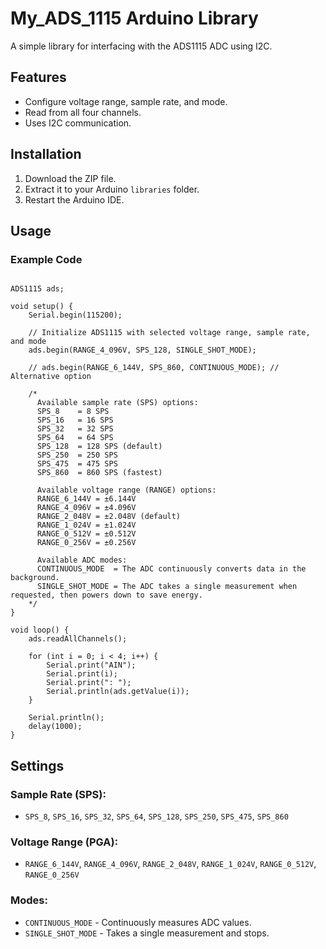 # My_ADS_1115 Arduino Library

A simple library for interfacing with the ADS1115 ADC using I2C.

## Features
- Configure voltage range, sample rate, and mode.
- Read from all four channels.
- Uses I2C communication.

## Installation
1. Download the ZIP file.
2. Extract it to your Arduino `libraries` folder.
3. Restart the Arduino IDE.

## Usage

### Example Code

```cpp#include <ADS1115.h>

ADS1115 ads;

void setup() {
    Serial.begin(115200);
    
    // Initialize ADS1115 with selected voltage range, sample rate, and mode
    ads.begin(RANGE_4_096V, SPS_128, SINGLE_SHOT_MODE);
    
    // ads.begin(RANGE_6_144V, SPS_860, CONTINUOUS_MODE); // Alternative option

    /*
      Available sample rate (SPS) options:
      SPS_8    = 8 SPS
      SPS_16   = 16 SPS
      SPS_32   = 32 SPS
      SPS_64   = 64 SPS
      SPS_128  = 128 SPS (default)
      SPS_250  = 250 SPS
      SPS_475  = 475 SPS
      SPS_860  = 860 SPS (fastest)

      Available voltage range (RANGE) options:
      RANGE_6_144V = ±6.144V
      RANGE_4_096V = ±4.096V
      RANGE_2_048V = ±2.048V (default)
      RANGE_1_024V = ±1.024V
      RANGE_0_512V = ±0.512V
      RANGE_0_256V = ±0.256V

      Available ADC modes:
      CONTINUOUS_MODE  = The ADC continuously converts data in the background.
      SINGLE_SHOT_MODE = The ADC takes a single measurement when requested, then powers down to save energy.
    */
}

void loop() {
    ads.readAllChannels();

    for (int i = 0; i < 4; i++) {
        Serial.print("AIN");
        Serial.print(i);
        Serial.print(": ");
        Serial.println(ads.getValue(i));
    }

    Serial.println();
    delay(1000);
}
```

## Settings

### Sample Rate (SPS):
- `SPS_8`, `SPS_16`, `SPS_32`, `SPS_64`, `SPS_128`, `SPS_250`, `SPS_475`, `SPS_860`

### Voltage Range (PGA):
- `RANGE_6_144V`, `RANGE_4_096V`, `RANGE_2_048V`, `RANGE_1_024V`, `RANGE_0_512V`, `RANGE_0_256V`

### Modes:
- `CONTINUOUS_MODE` - Continuously measures ADC values.
- `SINGLE_SHOT_MODE` - Takes a single measurement and stops.

